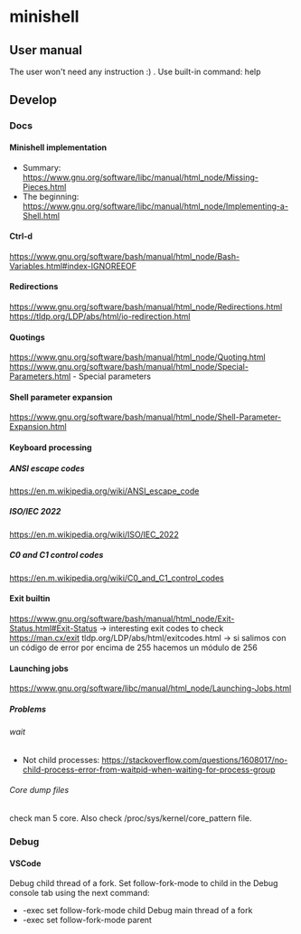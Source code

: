 # minishell

## User manual
The user won't need any instruction :) . Use built-in command: help

## Develop
### Docs
#### Minishell implementation
* Summary: https://www.gnu.org/software/libc/manual/html_node/Missing-Pieces.html
* The beginning: https://www.gnu.org/software/libc/manual/html_node/Implementing-a-Shell.html
#### Ctrl-d
https://www.gnu.org/software/bash/manual/html_node/Bash-Variables.html#index-IGNOREEOF
#### Redirections
https://www.gnu.org/software/bash/manual/html_node/Redirections.html
https://tldp.org/LDP/abs/html/io-redirection.html
#### Quotings
https://www.gnu.org/software/bash/manual/html_node/Quoting.html
https://www.gnu.org/software/bash/manual/html_node/Special-Parameters.html -  Special parameters
#### Shell parameter expansion
https://www.gnu.org/software/bash/manual/html_node/Shell-Parameter-Expansion.html
#### Keyboard processing
##### ANSI escape codes
https://en.m.wikipedia.org/wiki/ANSI_escape_code
##### ISO/IEC 2022
https://en.m.wikipedia.org/wiki/ISO/IEC_2022
##### C0 and C1 control codes
https://en.m.wikipedia.org/wiki/C0_and_C1_control_codes

#### Exit builtin
https://www.gnu.org/software/bash/manual/html_node/Exit-Status.html#Exit-Status -> interesting exit codes to check
https://man.cx/exit
tldp.org/LDP/abs/html/exitcodes.html -> si salimos con un código de error por encima de 255 hacemos un módulo de 256
#### Launching jobs
https://www.gnu.org/software/libc/manual/html_node/Launching-Jobs.html
##### Problems
###### wait
* Not child processes: https://stackoverflow.com/questions/1608017/no-child-process-error-from-waitpid-when-waiting-for-process-group
###### Core dump files
check man 5 core. Also check /proc/sys/kernel/core_pattern file.

### Debug
#### VSCode
Debug child thread of a fork. Set follow-fork-mode to child in the Debug console tab using the next command:
* -exec set follow-fork-mode child
Debug main thread of a fork
* -exec set follow-fork-mode parent
